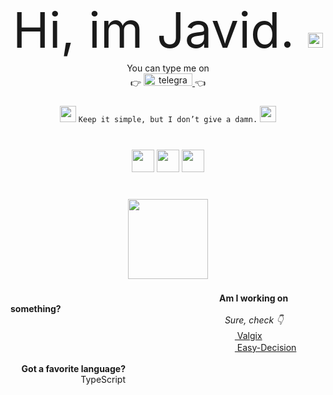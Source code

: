 <!-- BY JAVID. -->
<!-- NOT CONFIDENT ENOUGH TO DO IT YOURSELF? -->
<!-- HM?? -->
<div align="center">
<font style="font-size: 78px" align="left">Hi, im Javid. <img width="24px" src="https://media2.giphy.com/media/v1.Y2lkPTc5MGI3NjExazR2Y2hzdzdvcDM3NWR1YzBuYXkwOHJyZmxuZmFsZnV2Z3RrdXoxaiZlcD12MV9pbnRlcm5hbF9naWZfYnlfaWQmY3Q9cw/rS6hNEBJYqy3Tfo9yS/giphy.webp" alt="Snake animation" /></font>

<img width="100%" height="5" src="https://i.gifer.com/origin/03/03270abe66b1c66ef8832c57aa6da0c1_w200.gif">

<div align="center">
  You can type me on<br>
 👉 <a href="https://javidvalgix.t.me" target="_blank">
    <img width="78" src="https://img.shields.io/static/v1?message=Telegram&logo=telegram&label=&color=2CA5E0&logoColor=white&labelColor=&style=for-the-badge" height="20" alt="telegram logo"  />
  </a> 👈
</div>


###

<img width="26" src="https://i.pinimg.com/originals/60/08/c4/6008c47b9570086418ad740d3f2f2361.gif"> `
Keep it simple, but I don’t give a damn.
` <img width="26" src="https://i.pinimg.com/originals/60/08/c4/6008c47b9570086418ad740d3f2f2361.gif">

###

<img width="17%" height="4" src="https://i.gifer.com/origin/03/03270abe66b1c66ef8832c57aa6da0c1_w200.gif"><br>

<img width="5" height="35" src="https://i.gifer.com/origin/03/03270abe66b1c66ef8832c57aa6da0c1_w200.gif">

<img width="36" src="https://cdn3d.iconscout.com/3d/free/thumb/free-typescript-3d-icon-download-in-png-blend-fbx-gltf-file-formats--microsoft-logo-angular-language-javascript-static-type-coding-lang-pack-logos-icons-7577992.png">
<img width="36" src="https://cdn3d.iconscout.com/3d/free/thumb/free-javascript-3d-icon-download-in-png-blend-fbx-gltf-file-formats--html-logo-vue-angular-coding-lang-pack-logos-icons-7577991.png?f=webp">
<img width="36" src="https://download.services.iconscout.com/download?name=php&download=0&url=https%3A%2F%2Fdl52s1f61ry7i.cloudfront.net%2F3d%2Ffree%2Foriginal%2F7578026.png%3Ftoken%3DeyJhbGciOiJoczI1NiIsImtpZCI6ImRlZmF1bHQifQ__.eyJpc3MiOiJkbDUyczFmNjFyeTdpLmNsb3VkZnJvbnQubmV0IiwiZXhwIjoxNzM1Njc3MzUzLCJxIjpudWxsLCJpYXQiOjE3MzU0MTgxNTN9.85d19c157719ad5c533903e55dcd4b371af26639f9d83ccbaba0b0dd6001c0fa&width=500&height=500">

<img width="5" height="35" src="https://i.gifer.com/origin/03/03270abe66b1c66ef8832c57aa6da0c1_w200.gif">

</div>

###
<br>

<div align="center">
  <img align="center" width="128" src="https://images.squarespace-cdn.com/content/v1/5e5c21d72e298c7225759ded/e3c94f15-3caa-48a1-a0e9-324b9bdb01f8/Skorch+FAQ.gif"><br>
  <img width="10%" height="5" src="https://i.gifer.com/origin/03/03270abe66b1c66ef8832c57aa6da0c1_w200.gif"><br>
</div><br>

<div align="left">
  <img width="320" height="0" src="https://img.nex.az/ib/gRF6pPToM6MrNj8_1735419705.png"><img width="14" src="https://i.pinimg.com/originals/05/bb/97/05bb976075357338b67686cc6292bc33.gif"><b>Am I working on something?</b><br>
    <img width="330" height="0" src="https://img.nex.az/ib/gRF6pPToM6MrNj8_1735419705.png">
      <img width="5" height="15" src="https://i.gifer.com/origin/03/03270abe66b1c66ef8832c57aa6da0c1_w200.gif">
      <i>Sure, check 👇</i><br>
    <img width="330" height="0" src="https://img.nex.az/ib/gRF6pPToM6MrNj8_1735419705.png">
      <img width="5" height="15" src="https://i.gifer.com/origin/03/03270abe66b1c66ef8832c57aa6da0c1_w200.gif">
      <a target="_blank" href="https://github.com/valgixcenter"><img width="16" src="https://avatars.githubusercontent.com/u/187959263?s=64&v=4"> Valgix</a><br>
    <img width="330" height="0" src="https://img.nex.az/ib/gRF6pPToM6MrNj8_1735419705.png">
      <img width="5" height="15" src="https://i.gifer.com/origin/03/03270abe66b1c66ef8832c57aa6da0c1_w200.gif">
      <a target="_blank" href="https://easy-decision.com"><img width="16" src="https://easy-decision.com/icon.png"> Easy-Decision</a>
</div>

<br>

<div align="right">
  <img width="14" src="https://i.pinimg.com/originals/05/bb/97/05bb976075357338b67686cc6292bc33.gif"><b>Got a favorite language?</b><img width="320" height="0" src="https://img.nex.az/ib/gRF6pPToM6MrNj8_1735419705.png"><br>
  <img width="14" src="https://upload.wikimedia.org/wikipedia/commons/thumb/4/4c/Typescript_logo_2020.svg/2048px-Typescript_logo_2020.svg.png"> TypeScript<img width="320" height="0" src="https://img.nex.az/ib/gRF6pPToM6MrNj8_1735419705.png">
</div>
